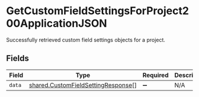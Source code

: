 # GetCustomFieldSettingsForProject200ApplicationJSON

Successfully retrieved custom field settings objects for a project.


## Fields

| Field                                                                                    | Type                                                                                     | Required                                                                                 | Description                                                                              |
| ---------------------------------------------------------------------------------------- | ---------------------------------------------------------------------------------------- | ---------------------------------------------------------------------------------------- | ---------------------------------------------------------------------------------------- |
| `data`                                                                                   | [shared.CustomFieldSettingResponse](../../models/shared/customfieldsettingresponse.md)[] | :heavy_minus_sign:                                                                       | N/A                                                                                      |